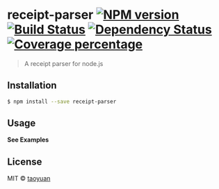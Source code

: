 # receipt-parser [![NPM version][npm-image]][npm-url] [![Build Status][travis-image]][travis-url] [![Dependency Status][daviddm-image]][daviddm-url] [![Coverage percentage][coveralls-image]][coveralls-url]
> A receipt parser for node.js

## Installation

```sh
$ npm install --save receipt-parser
```

## Usage

__See Examples__

## License

MIT © [taoyuan]()


[npm-image]: https://badge.fury.io/js/receipt-parser.svg
[npm-url]: https://npmjs.org/package/receipt-parser
[travis-image]: https://travis-ci.org/taoyuan/receipt-parser.svg?branch=master
[travis-url]: https://travis-ci.org/taoyuan/receipt-parser
[daviddm-image]: https://david-dm.org/taoyuan/receipt-parser.svg?theme=shields.io
[daviddm-url]: https://david-dm.org/taoyuan/receipt-parser
[coveralls-image]: https://coveralls.io/repos/taoyuan/receipt-parser/badge.svg
[coveralls-url]: https://coveralls.io/r/taoyuan/receipt-parser
